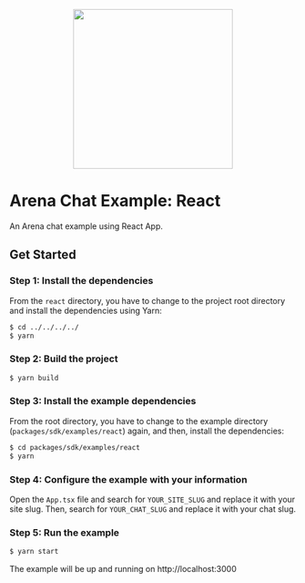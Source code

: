 <p align="center">
  <a href="https://arena.im" target="_blank" align="center">
    <img src="https://dashboard-sandbox.arena.im/js/imgs/arena-logo-purple.png" width="280">
  </a>
  <br />
</p>

# Arena Chat Example: React

An Arena chat example using React App.


## Get Started

### Step 1: Install the dependencies

From the `react` directory, you have to change to the project root directory and install the dependencies using Yarn:

```sh
$ cd ../../../../
$ yarn
```


### Step 2: Build the project

```sh
$ yarn build
```

### Step 3: Install the example dependencies
From the root directory, you have to change to the example directory (`packages/sdk/examples/react`) again, and then, install the dependencies:

```sh
$ cd packages/sdk/examples/react
$ yarn
```

### Step 4: Configure the example with your information

Open the `App.tsx` file and search for `YOUR_SITE_SLUG` and replace it with your site slug. Then, search for `YOUR_CHAT_SLUG` and replace it with your chat slug.

### Step 5: Run the example

```sh
$ yarn start
```

The example will be up and running on http://localhost:3000



